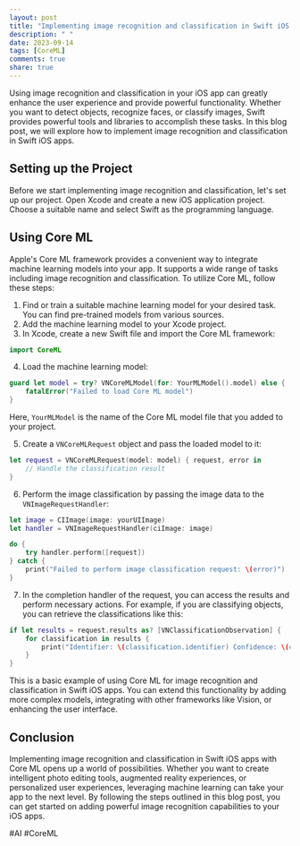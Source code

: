 ```yaml
---
layout: post
title: "Implementing image recognition and classification in Swift iOS apps"
description: " "
date: 2023-09-14
tags: [CoreML]
comments: true
share: true
---
```


Using image recognition and classification in your iOS app can greatly enhance the user experience and provide powerful functionality. Whether you want to detect objects, recognize faces, or classify images, Swift provides powerful tools and libraries to accomplish these tasks. In this blog post, we will explore how to implement image recognition and classification in Swift iOS apps.

## Setting up the Project

Before we start implementing image recognition and classification, let's set up our project. Open Xcode and create a new iOS application project. Choose a suitable name and select Swift as the programming language.

## Using Core ML

Apple's Core ML framework provides a convenient way to integrate machine learning models into your app. It supports a wide range of tasks including image recognition and classification. To utilize Core ML, follow these steps:

1. Find or train a suitable machine learning model for your desired task. You can find pre-trained models from various sources.
2. Add the machine learning model to your Xcode project.
3. In Xcode, create a new Swift file and import the Core ML framework:

```swift
import CoreML
```

4. Load the machine learning model:

```swift
guard let model = try? VNCoreMLModel(for: YourMLModel().model) else {
    fatalError("Failed to load Core ML model")
}
```

Here, `YourMLModel` is the name of the Core ML model file that you added to your project.

5. Create a `VNCoreMLRequest` object and pass the loaded model to it:

```swift
let request = VNCoreMLRequest(model: model) { request, error in
    // Handle the classification result
}
```

6. Perform the image classification by passing the image data to the `VNImageRequestHandler`:

```swift
let image = CIImage(image: yourUIImage)
let handler = VNImageRequestHandler(ciImage: image)

do {
    try handler.perform([request])
} catch {
    print("Failed to perform image classification request: \(error)")
}
```

7. In the completion handler of the request, you can access the results and perform necessary actions. For example, if you are classifying objects, you can retrieve the classifications like this:

```swift
if let results = request.results as? [VNClassificationObservation] {
    for classification in results {
        print("Identifier: \(classification.identifier) Confidence: \(classification.confidence)")
    }
}
```

This is a basic example of using Core ML for image recognition and classification in Swift iOS apps. You can extend this functionality by adding more complex models, integrating with other frameworks like Vision, or enhancing the user interface.

## Conclusion

Implementing image recognition and classification in Swift iOS apps with Core ML opens up a world of possibilities. Whether you want to create intelligent photo editing tools, augmented reality experiences, or personalized user experiences, leveraging machine learning can take your app to the next level. By following the steps outlined in this blog post, you can get started on adding powerful image recognition capabilities to your iOS apps.

#AI #CoreML